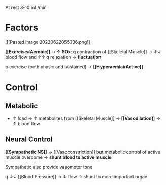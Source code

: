 At rest 3-10 mL/min

# Factors

![[Pasted image 20220622055336.png]]

**[[Exercise#Aerobic]]** → **↑ 50x**; q contraction of [[Skeletal Muscle]] → ↓↓ blood flow and ↑↑ q relaxation → **fluctuation**

p exercise (both phasic and sustained) → **[[Hyperaemia#Active]]**

# Control
## Metabolic
- ↑ load → ↑ metabolites from [[Skeletal Muscle]] → **[[Vasodilation]]** → ↑ blood flow

## Neural Control
**[[Sympathetic NS]]** → [[Vasoconstriction]] but metabolic control of active muscle overcome → **shunt blood to active muscle**

Sympathetic also provide vasomotor tone

q ↓↓ [[Blood Pressure]] → ↓ flow → shunt to more important organ